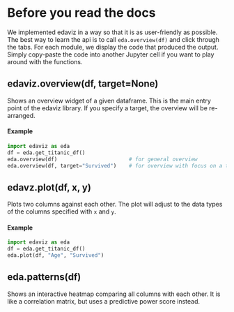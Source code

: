# Before you read the docs

We implemented edaviz in a way so that it is as user-friendly as possible. The best way to learn the api is to call `eda.overview(df)` and click through the tabs. For each module, we display the code that produced the output. Simply copy-paste the code into another Jupyter cell if you want to play around with the functions.

## edaviz.overview(df, target=None)

Shows an overview widget of a given dataframe. This is the main entry point of the edaviz library. If you specify a target, the overview will be re-arranged.

#### Example

```python
import edaviz as eda
df = eda.get_titanic_df()
eda.overview(df)                       # for general overview
eda.overview(df, target="Survived")    # for overview with focus on a target
```

## edavz.plot(df, x, y)

Plots two columns against each other. The plot will adjust to the data types of the columns specified with `x` and `y`.

#### Example

```python
import edaviz as eda
df = eda.get_titanic_df()
eda.plot(df, "Age", "Survived")
```

## eda.patterns(df)

Shows an interactive heatmap comparing all columns with each other. It is like a correlation matrix, but uses a predictive power score instead.
